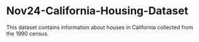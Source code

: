 # Nov24-California-Housing-Dataset
This dataset contains information about houses in California collected from the 1990 census. 
